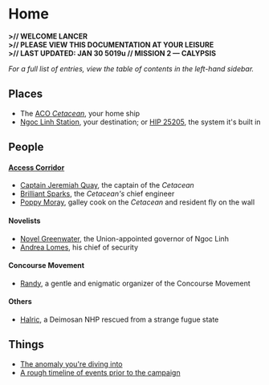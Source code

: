# Home

**>// WELCOME LANCER**<br/>
**>// PLEASE VIEW THIS DOCUMENTATION AT YOUR LEISURE<br/>**
**>// LAST UPDATED: JAN 30 5019u // MISSION 2 — CALYPSIS**

*For a full list of entries, view the table of contents in the left-hand sidebar.*

## Places

* The [ACO *Cetacean*](prelude/aco-cetacean.md), your home ship
* [Ngoc Linh Station](prelude/ngoc-linh.md), your destination; or [HIP 25205](prelude/hip25205.md), the system it's built in

## People

#### [Access Corridor](prelude/access-corridor.md)

* [Captain Jeremiah Quay](prelude/people/jeremiah-quay.md), the captain of the *Cetacean*
* [Brilliant Sparks](prelude/people/brilliant-sparks.md), the *Cetacean's* chief engineer
* [Poppy Moray](prelude/people/poppy-moray.md), galley cook on the *Cetacean* and resident fly on the wall

#### Novelists

* [Novel Greenwater](act-1/people/novelists/novel.md), the Union-appointed governor of Ngoc Linh
* [Andrea Lomes](act-1/people//novelists/andrea.md), his chief of security

#### Concourse Movement

* [Randy](act-1/people/concourse/randy.md), a gentle and enigmatic organizer of the Concourse Movement

#### Others

* [Halric](act-1/people/halric.md), a Deimosan NHP rescued from a strange fugue state

## Things

* [The anomaly you're diving into](prelude/the-bubble.md)
* [A rough timeline of events prior to the campaign](prelude/timeline.md)